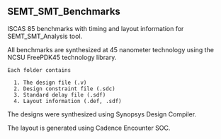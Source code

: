 ## SEMT_SMT_Benchmarks

ISCAS 85 benchmarks with timing and layout information for SEMT_SMT_Analysis tool.

All benchmarks are synthesized at 45 nanometer technology using the NCSU FreePDK45 technology library.

```
Each folder contains

  1. The design file (.v)
  2. Design constraint file (.sdc)
  3. Standard delay file (.sdf)
  4. Layout information (.def, .sdf)
```
  
The designs were synthesized using Synopsys Design Compiler.

The layout is generated using Cadence Encounter SOC.
